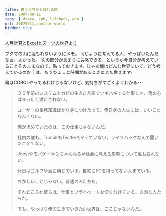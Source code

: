 ```yaml
---
title: 違う世界だと感じる時
date: 2007-09-11
tags: [ diary, job, lifehack, web ]
url: 20070911_another-world
hidden: true
---
```

<a href="http://anond.hatelabo.jp/20070831005830">人月計算とExcelとスーツの世界より</a>

ブクマの山に埋もれないようにメモ。
同じように考えてる人、やっぱいたんだなぁ。よかった。
次の部分があまりに共感できる、というか今自分が考えていることそのままなので、貼っておきます。じゃあ俺はどんな世界にいて、どう考えているのか？は、もうちょっと時間があるときにまた書きます。

俺はCOBOLやってるわけじゃないけど、気持ちがすごくよくわかる･･･

<blockquote>３０年前のシステムをカビの生えた言語でツギハギする仕事じゃ、俺の心はまったく満たされない。

ユーザーの業務知識ばかり身につけたって、俺自身の人生には、いいことなんてない。

俺が求めていたのは、この仕事じゃないんだ。

社内の誰も、TumblrもTwitterもやっていない。ライフハックなんて聞いたこともない。

Joostやモバゲーや２ちゃんねるが社会に与える影響について誰も語れない。

休日はゴルフや酒に興じている。自宅にPCを持ってない人までいる。

おかしいことじゃない。普通の人たちだ。

それどころか彼らは、仕事とプライベートを切り分けている、立派な人たちだ。

でも、やっぱり俺の生きていきたい世界は、ここじゃないんだ。</blockquote>

